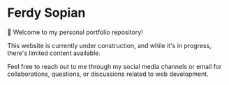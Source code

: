 # Ferdy Sopian

👋 Welcome to my personal portfolio repository!

This website is currently under construction, and while it's in progress, there's limited content available.

Feel free to reach out to me through my social media channels or email for collaborations, questions, or discussions related to web development.
